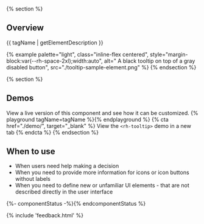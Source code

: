 {% section %}
## Overview
{{ tagName | getElementDescription }}

{% example palette="light",
          class="inline-flex centered",
          style="margin-block:var(--rh-space-2xl);width:auto",
          alt=" A black tooltip on top of a gray disabled button",
          src="./tooltip-sample-element.png" %}
{% endsection %}

{% section %}
  ## Demos
  View a live version of this component and see how it can be customized.
  {% playground tagName=tagName %}{% endplayground %}
  {% cta href="./demo/", target="_blank" %}
    View the `<rh-tooltip>` demo in a new tab
  {% endcta %}
{% endsection %}

## When to use 
- When users need help making a decision
- When you need to provide more information for icons or icon buttons without labels
- When you need to define new or unfamiliar UI elements - that are not described directly in the user interface

{%- componentStatus -%}{% endcomponentStatus %}

{% include 'feedback.html' %}
